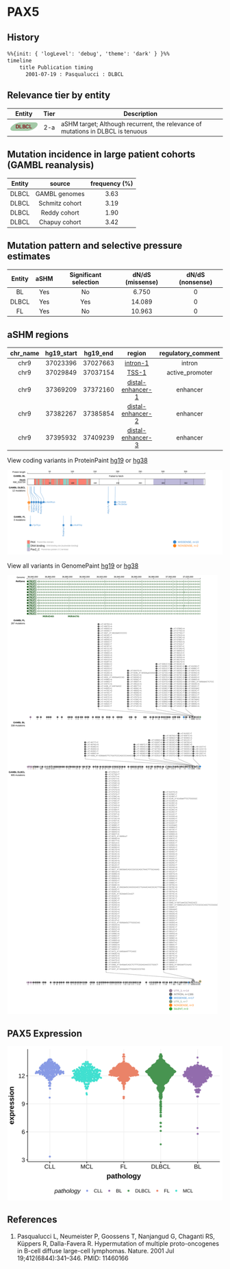 # PAX5

## History
```mermaid
%%{init: { 'logLevel': 'debug', 'theme': 'dark' } }%%
timeline
    title Publication timing
      2001-07-19 : Pasqualucci : DLBCL
```

## Relevance tier by entity

|Entity|Tier|Description                              |
|:------:|:----:|-----------------------------------------|
|![DLBCL](images/icons/DLBCL_tier2.png) |2-a | aSHM target; Although recurrent, the relevance of mutations in DLBCL is tenuous |

## Mutation incidence in large patient cohorts (GAMBL reanalysis)

|Entity|source        |frequency (%)|
|:------:|:--------------:|:-------------:|
|DLBCL |GAMBL genomes |3.63         |
|DLBCL |Schmitz cohort|3.19         |
|DLBCL |Reddy cohort  |1.90         |
|DLBCL |Chapuy cohort |3.42         |

## Mutation pattern and selective pressure estimates

|Entity|aSHM|Significant selection|dN/dS (missense)|dN/dS (nonsense)|
|:------:|:----:|:---------------------:|:----------------:|:----------------:|
|BL    |Yes |No                   | 6.750          |0               |
|DLBCL |Yes |Yes                  |14.089          |0               |
|FL    |Yes |No                   |10.963          |0               |

## aSHM regions

|chr_name|hg19_start|hg19_end|region                                                                                                 |regulatory_comment|
|:--------:|:----------:|:--------:|:-------------------------------------------------------------------------------------------------------:|:------------------:|
|chr9    |37023396  |37027663|[intron-1](https://genome.ucsc.edu/s/rdmorin/GAMBL%20hg19?position=chr9%3A37023396%2D37027663)         |intron            |
|chr9    |37029849  |37037154|[TSS-1](https://genome.ucsc.edu/s/rdmorin/GAMBL%20hg19?position=chr9%3A37029849%2D37037154)            |active_promoter   |
|chr9    |37369209  |37372160|[distal-enhancer-1](https://genome.ucsc.edu/s/rdmorin/GAMBL%20hg19?position=chr9%3A37369209%2D37372160)|enhancer          |
|chr9    |37382267  |37385854|[distal-enhancer-2](https://genome.ucsc.edu/s/rdmorin/GAMBL%20hg19?position=chr9%3A37382267%2D37385854)|enhancer          |
|chr9    |37395932  |37409239|[distal-enhancer-3](https://genome.ucsc.edu/s/rdmorin/GAMBL%20hg19?position=chr9%3A37395932%2D37409239)|enhancer          |



View coding variants in ProteinPaint [hg19](https://morinlab.github.io/LLMPP/GAMBL/PAX5_protein.html)  or [hg38](https://morinlab.github.io/LLMPP/GAMBL/PAX5_protein_hg38.html)

![](images/proteinpaint/PAX5_NM_016734.svg)

View all variants in GenomePaint [hg19](https://morinlab.github.io/LLMPP/GAMBL/PAX5.html)  or [hg38](https://morinlab.github.io/LLMPP/GAMBL/PAX5_hg38.html)

![](images/proteinpaint/PAX5.svg)

## PAX5 Expression
![](images/gene_expression/PAX5_by_pathology.svg)
<!-- ORIGIN: pasqualucciHypermutationMultipleProtooncogenes2001a -->
<!-- DLBCL: pasqualucciHypermutationMultipleProtooncogenes2001a -->

## References
1.  Pasqualucci L, Neumeister P, Goossens T, Nanjangud G, Chaganti RS, Küppers R, Dalla-Favera R. Hypermutation of multiple proto-oncogenes in B-cell diffuse large-cell lymphomas. Nature. 2001 Jul 19;412(6844):341–346. PMID: 11460166
